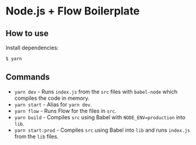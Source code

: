 # Node.js + Flow Boilerplate

## How to use

Install dependencies:

```
$ yarn
```

## Commands

- `yarn dev` - Runs `index.js` from the `src` files with `babel-node` which compiles the code in memory.
- `yarn start` - Alias for `yarn dev`.
- `yarn flow` - Runs Flow for the files in `src`.
- `yarn build` - Compiles `src` using Babel with `NODE_ENV=production` into `lib`.
- `yarn start:prod` - Compiles `src` using Babel into `lib` and runs `index.js` from the `lib` files.
